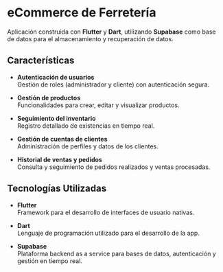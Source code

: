 # eCommerce de Ferretería

Aplicación construida con **Flutter** y **Dart**, utilizando **Supabase** como base de datos para el almacenamiento y recuperación de datos.

## Características

- **Autenticación de usuarios**  
  Gestión de roles (administrador y cliente) con autenticación segura.

- **Gestión de productos**  
  Funcionalidades para crear, editar y visualizar productos.

- **Seguimiento del inventario**  
  Registro detallado de existencias en tiempo real.

- **Gestión de cuentas de clientes**  
  Administración de perfiles y datos de los clientes.

- **Historial de ventas y pedidos**  
  Consulta y seguimiento de pedidos realizados y ventas procesadas.

## Tecnologías Utilizadas

- **Flutter**  
  Framework para el desarrollo de interfaces de usuario nativas.

- **Dart**  
  Lenguaje de programación utilizado para el desarrollo de la app.

- **Supabase**  
  Plataforma backend as a service para bases de datos, autenticación y gestión en tiempo real.
